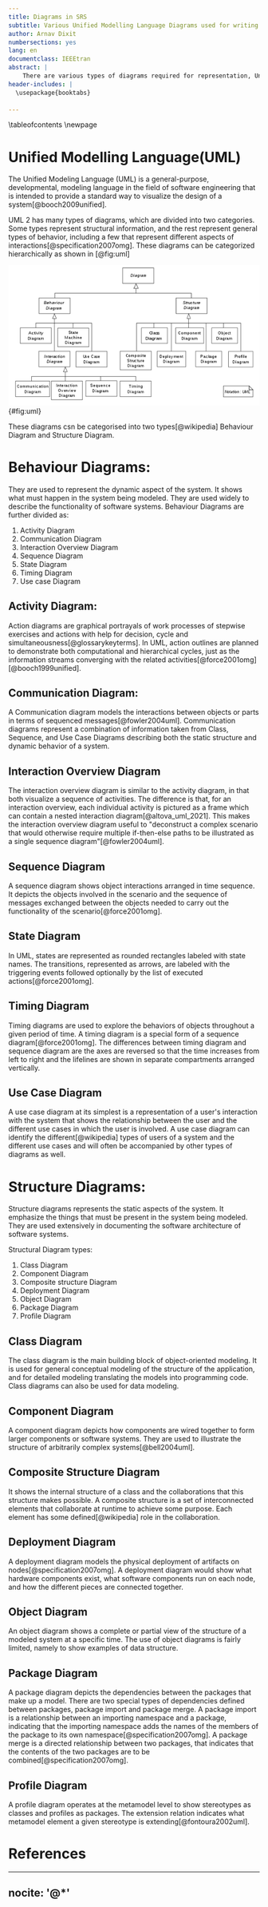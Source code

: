 ```yaml
---
title: Diagrams in SRS
subtitle: Various Unified Modelling Language Diagrams used for writing SRS
author: Arnav Dixit
numbersections: yes
lang: en
documentclass: IEEEtran
abstract: |
    There are various types of diagrams required for representation, Unified Modelling Language(UML) allows us to represent these diagrams as needed and present the requirements and specifications. This paper discusses the various types of diagrams to write a SRS Report. 
header-includes: |
  \usepackage{booktabs}

---
```


\tableofcontents
\newpage
# Unified Modelling Language(UML)
The Unified Modeling Language (UML) is a general-purpose, developmental, modeling language in the field of software engineering that is intended to provide a standard way to visualize the design of a system[@booch2009unified].  

UML 2 has many types of diagrams, which are divided into two categories. Some types represent structural information, and the rest represent general types of behavior, including a few that represent different aspects of interactions[@specification2007omg]. These diagrams can be categorized hierarchically as shown in [@fig:uml]  

![UML-Diagrams](uml_diag.png){#fig:uml}

These diagrams csn be categorised into two types[@wikipedia] Behaviour Diagram and Structure Diagram. 

# Behaviour Diagrams:
They are used to represent the dynamic aspect of the system. It shows what must happen in the system being modeled. They are used widely to describe the functionality of software systems. 
Behaviour Diagrams are further divided as:  
1. Activity Diagram  
2. Communication Diagram  
3. Interaction Overview Diagram  
4. Sequence Diagram  
5. State Diagram  
6. Timing Diagram  
7. Use case Diagram  

## Activity Diagram:
Action diagrams are graphical portrayals of work processes of stepwise exercises and actions with help for decision, cycle and simultaneousness[@glossarykeyterms]. In UML, action outlines are planned to demonstrate both computational and hierarchical cycles, just as the information streams converging with the related activities[@force2001omg][@booch1999unified]. 

## Communication Diagram:
A Communication diagram models the interactions between objects or parts in terms of sequenced messages[@fowler2004uml]. Communication diagrams represent a combination of information taken from Class, Sequence, and Use Case Diagrams describing both the static structure and dynamic behavior of a system.

## Interaction Overview Diagram
The interaction overview diagram is similar to the activity diagram, in that both visualize a sequence of activities. The difference is that, for an interaction overview, each  individual activity is pictured as a frame which can contain a nested interaction diagram[@altova_uml_2021]. This makes the interaction overview diagram useful to "deconstruct a complex scenario that would otherwise require multiple if-then-else paths to be illustrated as a single sequence diagram"[@fowler2004uml].

## Sequence Diagram
A sequence diagram shows object interactions arranged in time sequence. It depicts the objects involved in the scenario and the sequence of messages exchanged between the objects needed to carry out the functionality of the scenario[@force2001omg]. 

## State Diagram
In UML, states are represented as rounded rectangles labeled with state names. The transitions, represented as arrows, are labeled with the triggering events followed optionally by the list of executed actions[@force2001omg]. 

## Timing Diagram
Timing diagrams are used to explore the behaviors of objects throughout a given period of time. A timing diagram is a special form of a sequence diagram[@force2001omg]. The differences between timing diagram and sequence diagram are the axes are reversed so that the time increases from left to right and the lifelines are shown in separate compartments arranged vertically.

## Use Case Diagram
A use case diagram at its simplest is a representation of a user's interaction with the system that shows the relationship between the user and the different use cases in which the user is involved. A use case diagram can identify the different[@wikipedia] types of users of a system and the different use cases and will often be accompanied by other types of diagrams as well.


# Structure Diagrams:
Structure diagrams represents the static aspects of the system. It emphasize the things that must be present in the system being modeled. They are used extensively in documenting the software architecture of software systems. 

Structural Diagram types:  
1. Class Diagram  
2. Component Diagram  
3. Composite structure Diagram  
4. Deployment Diagram  
5. Object Diagram  
6. Package Diagram  
7. Profile Diagram  

## Class Diagram
The class diagram is the main building block of object-oriented modeling. It is used for general conceptual modeling of the structure of the application, and for detailed modeling translating the models into programming code. Class diagrams can also be used for data modeling.

## Component Diagram
A component diagram depicts how components are wired together to form larger components or software systems. They are used to illustrate the structure of arbitrarily complex systems[@bell2004uml].

## Composite Structure Diagram
It shows the internal structure of a class and the collaborations that this structure makes possible. A composite structure is a set of interconnected elements that collaborate at runtime to achieve some purpose. Each element has some defined[@wikipedia] role in the collaboration.

## Deployment Diagram
A deployment diagram models the physical deployment of artifacts on nodes[@specification2007omg]. A deployment diagram would show what hardware components exist, what software components run on each node, and how the different pieces are connected together.

## Object Diagram
An object diagram shows a complete or partial view of the structure of a modeled system at a specific time. The use of object diagrams is fairly limited, namely to show examples of data structure. 

## Package Diagram
A package diagram depicts the dependencies between the packages that make up a model. There are two special types of dependencies defined between packages, package import and package merge. A package import is a relationship between an importing namespace and a package, indicating that the importing namespace adds the names of the members of the package to its own namespace[@specification2007omg]. A package merge is a directed relationship between two packages, that indicates that the contents of the two packages are to be combined[@specification2007omg].

## Profile Diagram
A profile diagram operates at the metamodel level to show stereotypes as classes and profiles as packages. The extension relation indicates what metamodel element a given stereotype is extending[@fontoura2002uml].


# References

---
nocite: '@*'
---